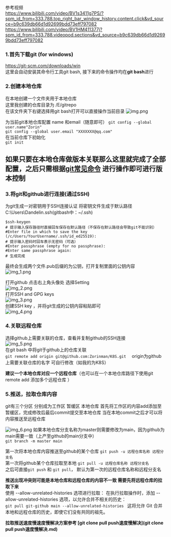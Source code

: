 参考视频  
https://www.bilibili.com/video/BV1s3411g7PS/?spm_id_from=333.788.top_right_bar_window_history.content.click&vd_source=b9c639db66d1d92699bdd73eff797082  
https://www.bilibili.com/video/BV1HM411377j?spm_id_from=333.788.videopod.sections&vd_source=b9c639db66d1d92699bdd73eff797082  


### 1.首先下载git (for windows)

https://git-scm.com/downloads/win  
这里会自动安装其命令行工具git bash, 接下来的命令操作均在**git bash**进行
### 2.创建本地仓库  
在本地创建一个文件夹用于本地仓库  
这里我创建的仓库目录为 /E/gitrepo  
在该文件夹下右键选择用git bash打开可以直接操作当前目录
![img.png](图片/img.png)

为当前git本地仓库配置 name 和email（随意即可）
`git config --global user.name"Zorin"`  
`git config --global user.email "XXXXXXX@qq.com"`  
在当前仓库下初始化  
`git init`

如果只要在本地仓库做版本关联那么这里就完成了全部配置，之后只需根据[git常见命令](https://github.com/Zorinman/git-github/blob/main/git%E4%B8%8Egithub/git%E7%9A%84%E5%9F%BA%E6%9C%AC%E5%91%BD%E4%BB%A4.md)
进行操作即可进行版本控制
------

### 3.将git和github进行连接(通过SSH)
为git生成一对密钥用于SSH连接认证
将密钥文件生成于默认路径C:\Users\Dandelin\.ssh(gitbash中：~/.ssh)
```
$ssh-keygen 
# 提示输入保存路径时直接回车保存在默认路径（不保存在默认路径会导致git不能识别）
#Enter file in which to save the key (/c/Users/YourUsername/.ssh/id_ed25519): 
# 提示输入密码时回车表示无密码（可选）
#Enter passphrase (empty for no passphrase): 
#Enter same passphrase again:
# 生成完成
```
最终会生成两个文件.pub后缀的为公钥，打开复制里面的公钥内容  
![img_1.png](图片/img_1.png)  

打开github 点击右上角头像处 选择Setting  
![img_2.png](图片/img_2.png)  
打开SSH and GPG keys  
![img_3.png](图片/img_3.png)  
创建SSH key ，并将git生成的公钥内容粘贴即可  
![img_4.png](图片/img_4.png)  

### 4.关联远程仓库
选择github上需要关联的仓库，查看并复制github的SSH连接  
![img_5.png](图片/img_5.png)  
在git bash 中将git于github上的仓库关联  
`git remote add origin git@github.com:Zorinman/K8S.git  ` origin为github上需要关联仓库的名字 可自行修改（如我的为K8S）  

**建议一个本地仓库对应一个远程仓库**（也可以在一个本地仓库路径下使用git remote add 添加多个远程仓库 ）
### 5.推送，拉取仓库内容

git有三个分区 分别成为工作区 暂缓区 本地仓库
首先将工作区的内容add添加至暂缓区，完成修改后最后commit提交至本地仓库
当在本地commit之后才可以将内容推送至远程仓库

![img_6.png](图片/img_6.png)
如果本地仓库分支名称为master则需要修改为main，因为github为main需要一致（上产至github的main分支中）  
`git branch -m master main`

 第一次将本地仓库内容推送至github的某个仓库 `git push -u 远程仓库名称 远程分支名`     
 第一次将github某个仓库拉取至本地 `git pull -u 远程仓库名称 远程分支名`  
之后可直接`git push` 和 `git pull`， 默认为第一次的远程仓库名称和远程分支名  

**推送出现冲突则可能是本地仓库和远程仓库的内容不一致 需要先将远程仓库的拉取下来**  
使用 --allow-unrelated-histories 选项进行拉取：
在执行拉取操作时，添加 --allow-unrelated-histories 选项，以允许合并不相关的历史：  
`git pull git-github main --allow-unrelated-histories ` 
这将允许 Git 合并本地和远程仓库的历史，即使它们没有共同的祖先。

**拉取推送速度慢速度慢解决方案参考 [git clone pull push速度慢解决](git clone pull push速度慢解决.md)**  

